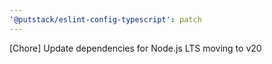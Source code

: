 ```yaml
---
'@putstack/eslint-config-typescript': patch
---
```


[Chore] Update dependencies for Node.js LTS moving to v20

